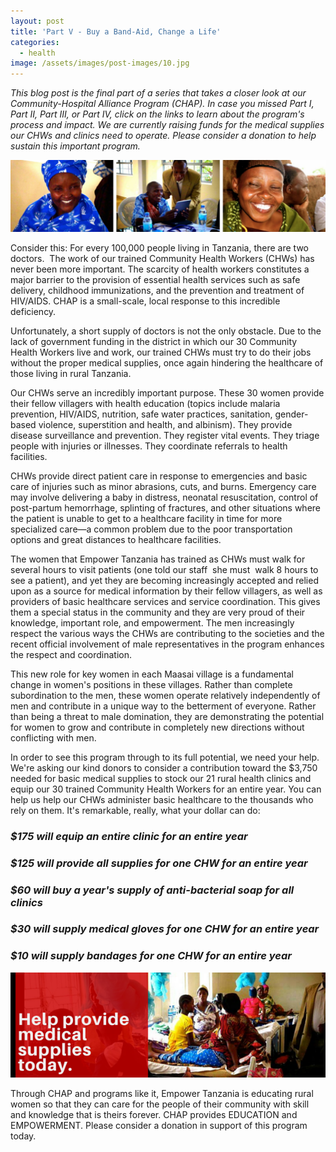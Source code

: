 ```yaml
---
layout: post
title: 'Part V - Buy a Band-Aid, Change a Life'
categories:
  - health
image: /assets/images/post-images/10.jpg
---
```


*This blog post is the final part of a series that takes a closer look at our Community-Hospital Alliance Program (CHAP). In case you missed Part I, Part II, Part III, or Part IV, click on the links to learn about the program's process and impact. We are currently raising funds for the medical supplies our CHWs and clinics need to operate. Please consider a donation to help sustain this important program.*

![](/uploads/2015/08/18/part-v-buy-a-band-aid-change-a-life/20.jpg)

Consider this: For every 100,000 people living in Tanzania, there are two doctors.&nbsp; The work of our trained Community Health Workers (CHWs) has never been more important. The scarcity of health workers constitutes a major barrier to the provision of essential health services such as safe delivery, childhood immunizations, and the prevention and treatment of HIV/AIDS. CHAP is a small-scale, local response to this incredible deficiency.

Unfortunately, a short supply of doctors is not the only obstacle. Due to the lack of government funding in the district in which our 30 Community Health Workers live and work, our trained CHWs must try to do their jobs without the proper medical supplies, once again hindering the healthcare of those living in rural Tanzania.

Our CHWs serve an incredibly important purpose. These 30 women provide their fellow villagers with health education (topics include malaria prevention, HIV/AIDS, nutrition, safe water practices, sanitation, gender-based violence, superstition and health, and albinism). They provide disease surveillance and prevention. They register vital events. They triage people with injuries or illnesses. They coordinate referrals to health facilities.

CHWs provide direct patient care in response to emergencies and basic care of injuries such as minor abrasions, cuts, and burns. Emergency care may involve delivering a baby in distress, neonatal resuscitation, control of post-partum hemorrhage, splinting of fractures, and other situations where the patient is unable to get to a healthcare facility in time for more specialized care—a common problem due to the poor transportation options and great distances to healthcare facilities.

The women that Empower Tanzania has trained as CHWs must walk for several hours to visit patients (one told our staff &nbsp;she must &nbsp;walk 8 hours to see a patient), and yet they are becoming increasingly accepted and relied upon as a source for medical information by their fellow villagers, as well as providers of basic healthcare services and service coordination. This gives them a special status in the community and they are very proud of their knowledge, important role, and empowerment. The men increasingly respect the various ways the CHWs are contributing to the societies and the recent official involvement of male representatives in the program enhances the respect and coordination.

This new role for key women in each Maasai village is a fundamental change in women's positions in these villages. Rather than complete subordination to the men, these women operate relatively independently of men and contribute in a unique way to the betterment of everyone. Rather than being a threat to male domination, they are demonstrating the potential for women to grow and contribute in completely new directions without conflicting with men.

In order to see this program through to its full potential, we need your help. We're asking our kind donors to consider a contribution toward the $3,750 needed for basic medical supplies to stock our 21 rural health clinics and equip our 30 trained Community Health Workers for an entire year. You can help us help our CHWs administer basic healthcare to the thousands who rely on them. It's remarkable, really, what your dollar can do:

### *$175 will equip an entire clinic for an entire year*

### *$125 will provide all supplies for one CHW for an entire year*

### *$60 will buy a year's supply of anti-bacterial soap for all clinics*

### *$30 will supply medical gloves for one CHW for an entire year*

### *$10 will supply bandages for one CHW for an entire year*

![](/uploads/2015/08/18/part-v-buy-a-band-aid-change-a-life/3.png)

Through CHAP and programs like it, Empower Tanzania is educating rural women so that they can care for the people of their community with skill and knowledge that is theirs forever. CHAP provides EDUCATION and EMPOWERMENT. Please consider a donation in support of this program today.